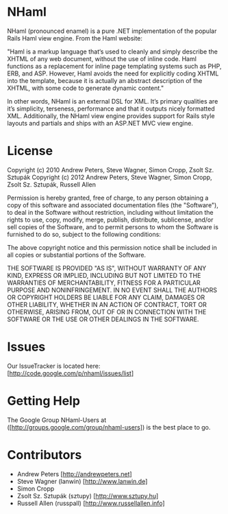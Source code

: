 ﻿NHaml
==============
NHaml (pronounced enamel) is a pure .NET implementation of the popular Rails
Haml view engine. From the Haml website:

"Haml is a markup language that‘s used to cleanly and simply describe the XHTML
of any web document, without the use of inline code. Haml functions as a
replacement for inline page templating systems such as PHP, ERB, and ASP.
However, Haml avoids the need for explicitly coding XHTML into the template,
because it is actually an abstract description of the XHTML, with some code
to generate dynamic content." 

In other words, NHaml is an external DSL for XML. It’s primary qualities are it’s
simplicity, terseness, performance and that it outputs nicely formatted XML.
Additionally, the NHaml view engine provides support for Rails style layouts and
partials and ships with an ASP.NET MVC view engine. 

License
================
Copyright (c) 2010 Andrew Peters, Steve Wagner, Simon Cropp, Zsolt Sz. Sztupák
Copyright (c) 2012 Andrew Peters, Steve Wagner, Simon Cropp, Zsolt Sz. Sztupák, Russell Allen

Permission is hereby granted, free of charge, to any person obtaining a copy
of this software and associated documentation files (the "Software"), to deal
in the Software without restriction, including without limitation the rights
to use, copy, modify, merge, publish, distribute, sublicense, and/or sell
copies of the Software, and to permit persons to whom the Software is
furnished to do so, subject to the following conditions:

The above copyright notice and this permission notice shall be included in
all copies or substantial portions of the Software.

THE SOFTWARE IS PROVIDED "AS IS", WITHOUT WARRANTY OF ANY KIND, EXPRESS OR
IMPLIED, INCLUDING BUT NOT LIMITED TO THE WARRANTIES OF MERCHANTABILITY,
FITNESS FOR A PARTICULAR PURPOSE AND NONINFRINGEMENT. IN NO EVENT SHALL THE
AUTHORS OR COPYRIGHT HOLDERS BE LIABLE FOR ANY CLAIM, DAMAGES OR OTHER
LIABILITY, WHETHER IN AN ACTION OF CONTRACT, TORT OR OTHERWISE, ARISING FROM,
OUT OF OR IN CONNECTION WITH THE SOFTWARE OR THE USE OR OTHER DEALINGS IN
THE SOFTWARE.

Issues
================
Our IssueTracker is located here: [http://code.google.com/p/nhaml/issues/list]

Getting Help
===========
The Google Group NHaml-Users at ([http://groups.google.com/group/nhaml-users])
is the best place to go.

Contributors
============
- Andrew Peters [http://andrewpeters.net]
- Steve Wagner (lanwin) [http://www.lanwin.de]
- Simon Cropp
- Zsolt Sz. Sztupák (sztupy) [http://www.sztupy.hu]
- Russell Allen (russpall) [http://www.russellallen.info]